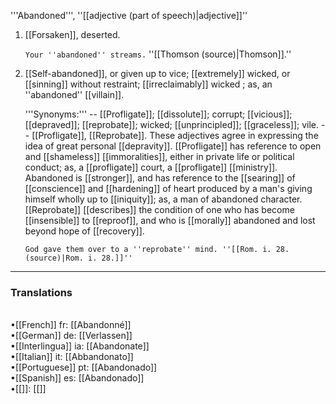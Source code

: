 '''Abandoned''', ''[[adjective (part of speech)|adjective]]''

<ol>
<li>[[Forsaken]], deserted.

<code>Your ''abandoned'' streams.</code> ''[[Thomson (source)|Thomson]].''

<li> [[Self-abandoned]], or given up to vice; [[extremely]] wicked, or [[sinning]] without restraint; [[irreclaimably]] wicked ; as, an ''abandoned'' [[villain]].

'''Synonyms:''' -- [[Profligate]]; [[dissolute]]; corrupt; [[vicious]]; [[depraved]]; [[reprobate]]; wicked; [[unprincipled]]; [[graceless]]; vile. -- [[Profligate]], [[Reprobate]]. These adjectives agree in expressing the idea of great personal [[depravity]]. [[Profligate]] has reference to open and [[shameless]] [[immoralities]], either in private life or political conduct; as, a [[profligate]] court, a [[profligate]] [[ministry]]. Abandoned is [[stronger]], and has reference to the [[searing]] of [[conscience]] and [[hardening]] of heart produced by a man's giving himself wholly up to [[iniquity]]; as, a man of abandoned character. [[Reprobate]] [[describes]] the condition of one who has become [[insensible]] to [[reproof]], and who is [[morally]] abandoned and lost beyond hope of [[recovery]].

<code>God gave them over to a ''reprobate'' mind. ''[[Rom. i. 28. (source)|Rom. i. 28.]]''</code>
</ol>
<HR> <P> <H3>Translations</H3><BR>•[[French]] fr: [[Abandonné]]<BR>•[[German]] de: [[Verlassen]]<BR>•[[Interlingua]] ia: [[Abandonate]]<BR>•[[Italian]] it: [[Abbandonato]]<BR>•[[Portuguese]] pt: [[Abandonado]]<BR>•[[Spanish]] es: [[Abandonado]]<BR>•[[]]: [[]]